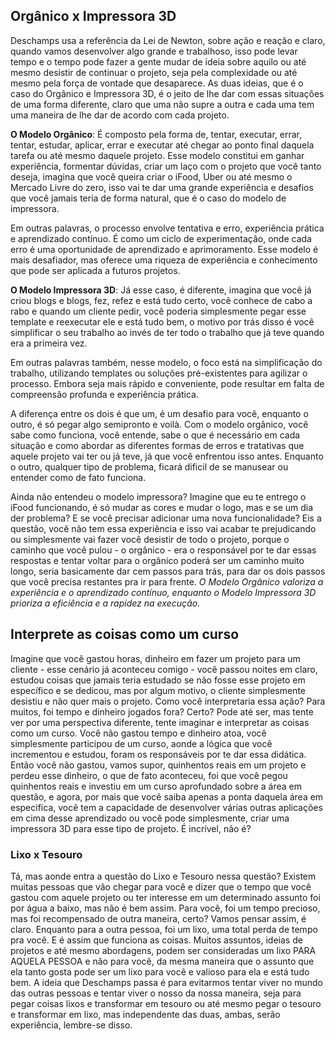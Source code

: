 ## Orgânico x Impressora 3D
Deschamps usa a referência da Lei de Newton, sobre ação e reação e claro, quando vamos desenvolver algo grande e trabalhoso, isso pode levar tempo e o tempo pode fazer a gente mudar de ideia sobre aquilo ou até mesmo desistir de continuar o projeto, seja pela complexidade ou até mesmo pela força de vontade que desaparece. As duas ideias, que é o caso do Orgânico e Impressora 3D, é o jeito de lhe dar com essas situações de uma forma diferente, claro que uma não supre a outra e cada uma tem uma maneira de lhe dar de acordo com cada projeto.

**O Modelo Orgânico**: É composto pela forma de, tentar, executar, errar, tentar, estudar, aplicar, errar e executar até chegar ao ponto final daquela tarefa ou até mesmo daquele projeto. Esse modelo constitui em ganhar experiência, formentar dúvidas, criar um laço com o projeto que você tanto deseja, imagina que você queira criar o iFood, Uber ou até mesmo o Mercado Livre do zero, isso vai te dar uma grande experiência e desafios que você jamais teria de forma natural, que é o caso do modelo de impressora.

Em outras palavras, o processo envolve tentativa e erro, experiência prática e aprendizado contínuo. É como um ciclo de experimentação, onde cada erro é uma oportunidade de aprendizado e aprimoramento. Esse modelo é mais desafiador, mas oferece uma riqueza de experiência e conhecimento que pode ser aplicada a futuros projetos.

**O Modelo Impressora 3D**: Já esse caso, é diferente, imagina que você já criou blogs e blogs, fez, refez e está tudo certo, você conhece de cabo a rabo e quando um cliente pedir, você poderia simplesmente pegar esse template e reexecutar ele e está tudo bem, o motivo por trás disso é você simplificar o seu trabalho ao invés de ter todo o trabalho que já teve quando era a primeira vez.

Em outras palavras também, nesse modelo, o foco está na simplificação do trabalho, utilizando templates ou soluções pré-existentes para agilizar o processo. Embora seja mais rápido e conveniente, pode resultar em falta de compreensão profunda e experiência prática.

A diferença entre os dois é que um, é um desafio para você, enquanto o outro, é só pegar algo semipronto e voilà. Com o modelo orgânico, você sabe como funciona, você entende, sabe o que é necessário em cada situação e como abordar as diferentes formas de erros e tratativas que aquele projeto vai ter ou já teve, já que você enfrentou isso antes. Enquanto o outro, qualquer tipo de problema, ficará dificil de se manusear ou entender como de fato funciona. 

Ainda não entendeu o modelo impressora? Imagine que eu te entrego o iFood funcionando, é só mudar as cores e mudar o logo, mas e se um dia der problema? E se você precisar adicionar uma nova funcionalidade? Eis a questão, você não tem essa experiência e isso vai acabar te prejudicando ou simplesmente vai fazer você desistir de todo o projeto, porque o caminho que você pulou - o orgânico - era o responsável por te dar essas respostas e tentar voltar para o orgânico poderá ser um caminho muito longo, seria basicamente dar cem passos para trás, para dar os dois passos que você precisa restantes pra ir para frente. _O Modelo Orgânico valoriza a experiência e o aprendizado contínuo, enquanto o Modelo Impressora 3D prioriza a eficiência e a rapidez na execução._

## Interprete as coisas como um curso
Imagine que você gastou horas, dinheiro em fazer um projeto para um cliente - esse cenário já aconteceu comigo - você passou noites em claro, estudou coisas que jamais teria estudado se não fosse esse projeto em específico e se dedicou, mas por algum motivo, o cliente simplesmente desistiu e não quer mais o projeto. Como você interpretaria essa ação? Para muitos, foi tempo e dinheiro jogados fora? Certo? Pode até ser, mas tente ver por uma perspectiva diferente, tente imaginar e interpretar as coisas como um curso. Você não gastou tempo e dinheiro atoa, você simplesmente participou de um curso, aonde a lógica que você incrementou e estudou, foram os responsáveis por te dar essa didática. Então você não gastou, vamos supor, quinhentos reais em um projeto e perdeu esse dinheiro, o que de fato aconteceu, foi que você pegou quinhentos reais e investiu em um curso aprofundado sobre a área em questão, e agora, por mais que você saiba apenas a ponta daquela área em especifica, você tem a capacidade de desenvolver várias outras aplicações em cima desse aprendizado ou você pode simplesmente, criar uma impressora 3D para esse tipo de projeto. É incrível, não é?

### Lixo x Tesouro
Tá, mas aonde entra a questão do Lixo e Tesouro nessa questão? Existem muitas pessoas que vão chegar para você e dizer que o tempo que você gastou com aquele projeto ou ter interesse em um determinado assunto foi por água a baixo, mas não é bem assim. Para você, foi um tempo precioso, mas foi recompensado de outra maneira, certo? Vamos pensar assim, é claro. Enquanto para a outra pessoa, foi um lixo, uma total perda de tempo pra você. E é assim que funciona as coisas. Muitos assuntos, ideias de projetos e até mesmo abordagens, podem ser consideradas um lixo PARA AQUELA PESSOA e não para você, da mesma maneira que o assunto que ela tanto gosta pode ser um lixo para você e valioso para ela e está tudo bem. A ideia que Deschamps passa é para evitarmos tentar viver no mundo das outras pessoas e tentar viver o nosso da nossa maneira, seja para pegar coisas lixos e transformar em tesouro ou até mesmo pegar o tesouro e transformar em lixo, mas independente das duas, ambas, serão experiência, lembre-se disso.
